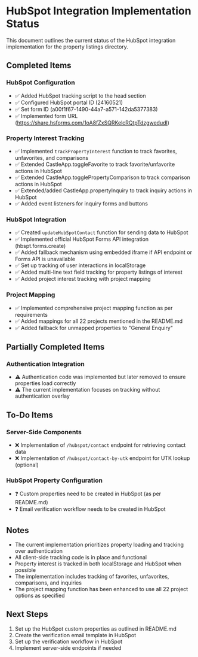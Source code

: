 # HubSpot Integration Implementation Status

This document outlines the current status of the HubSpot integration implementation for the property listings directory.

## Completed Items

### HubSpot Configuration
- ✅ Added HubSpot tracking script to the head section
- ✅ Configured HubSpot portal ID (24160521)
- ✅ Set form ID (a00f1f67-1490-44a7-a571-142da5377383)
- ✅ Implemented form URL (https://share.hsforms.com/1oA8fZxSQRKelcRQtpTdzgwedudl)

### Property Interest Tracking
- ✅ Implemented `trackPropertyInterest` function to track favorites, unfavorites, and comparisons
- ✅ Extended CastleApp.toggleFavorite to track favorite/unfavorite actions in HubSpot
- ✅ Extended CastleApp.togglePropertyComparison to track comparison actions in HubSpot
- ✅ Extended/added CastleApp.propertyInquiry to track inquiry actions in HubSpot
- ✅ Added event listeners for inquiry forms and buttons

### HubSpot Integration
- ✅ Created `updateHubSpotContact` function for sending data to HubSpot
- ✅ Implemented official HubSpot Forms API integration (hbspt.forms.create)
- ✅ Added fallback mechanism using embedded iframe if API endpoint or Forms API is unavailable
- ✅ Set up tracking of user interactions in localStorage
- ✅ Added multi-line text field tracking for property listings of interest
- ✅ Added project interest tracking with project mapping

### Project Mapping
- ✅ Implemented comprehensive project mapping function as per requirements
- ✅ Added mappings for all 22 projects mentioned in the README.md
- ✅ Added fallback for unmapped properties to "General Enquiry"

## Partially Completed Items

### Authentication Integration
- ⚠️ Authentication code was implemented but later removed to ensure properties load correctly
- ⚠️ The current implementation focuses on tracking without authentication overlay

## To-Do Items

### Server-Side Components
- ❌ Implementation of `/hubspot/contact` endpoint for retrieving contact data
- ❌ Implementation of `/hubspot/contact-by-utk` endpoint for UTK lookup (optional)

### HubSpot Property Configuration
- ❓ Custom properties need to be created in HubSpot (as per README.md)
- ❓ Email verification workflow needs to be created in HubSpot

## Notes
- The current implementation prioritizes property loading and tracking over authentication
- All client-side tracking code is in place and functional
- Property interest is tracked in both localStorage and HubSpot when possible
- The implementation includes tracking of favorites, unfavorites, comparisons, and inquiries
- The project mapping function has been enhanced to use all 22 project options as specified

## Next Steps
1. Set up the HubSpot custom properties as outlined in README.md
2. Create the verification email template in HubSpot
3. Set up the verification workflow in HubSpot
4. Implement server-side endpoints if needed